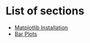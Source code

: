 # List of sections

- [Matplotlib Installation](matplotlib_installation.md)
- [Bar Plots](bar-plots.md)
